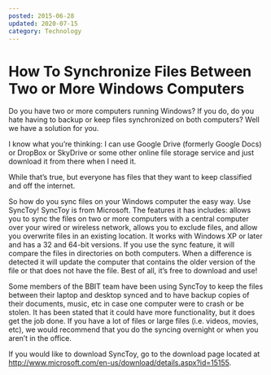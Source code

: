 ```yaml
---
posted: 2015-06-28
updated: 2020-07-15
category: Technology
---
```


# How To Synchronize Files Between Two or More Windows Computers

Do you have two or more computers running Windows?  If you do, do you hate having to backup or keep files synchronized on both computers?  Well we have a solution for you.

I know what you’re thinking: I can use Google Drive (formerly Google Docs) or DropBox or SkyDrive or some other online file storage service and just download it from there when I need it.

While that’s true, but everyone has files that they want to keep classified and off the internet.

So how do you sync files on your Windows computer the easy way.  Use SyncToy!  SyncToy is from Microsoft.  The features it has includes: allows you to sync the files on two or more computers with a central computer over your wired or wireless network, allows you to exclude files, and allow you overwrite files in an existing location.  It works with Windows XP or later and has a 32 and 64-bit versions.  If you use the sync feature, it will compare the files in directories on both computers.  When a difference is detected it will update the computer that contains the older version of the file or that does not have the file.  Best of all, it’s free to download and use!

Some members of the BBIT team have been using SyncToy to keep the files between their laptop and desktop synced and to have backup copies of their documents, music, etc in case one computer were to crash or be stolen.  It has been stated that it could have more functionality, but it does get the job done.  If you have a lot of files or large files (i.e. videos, movies, etc), we would recommend that you do the syncing overnight or when you aren’t in the office.

If you would like to download SyncToy, go to the download page located at http://www.microsoft.com/en-us/download/details.aspx?id=15155.

